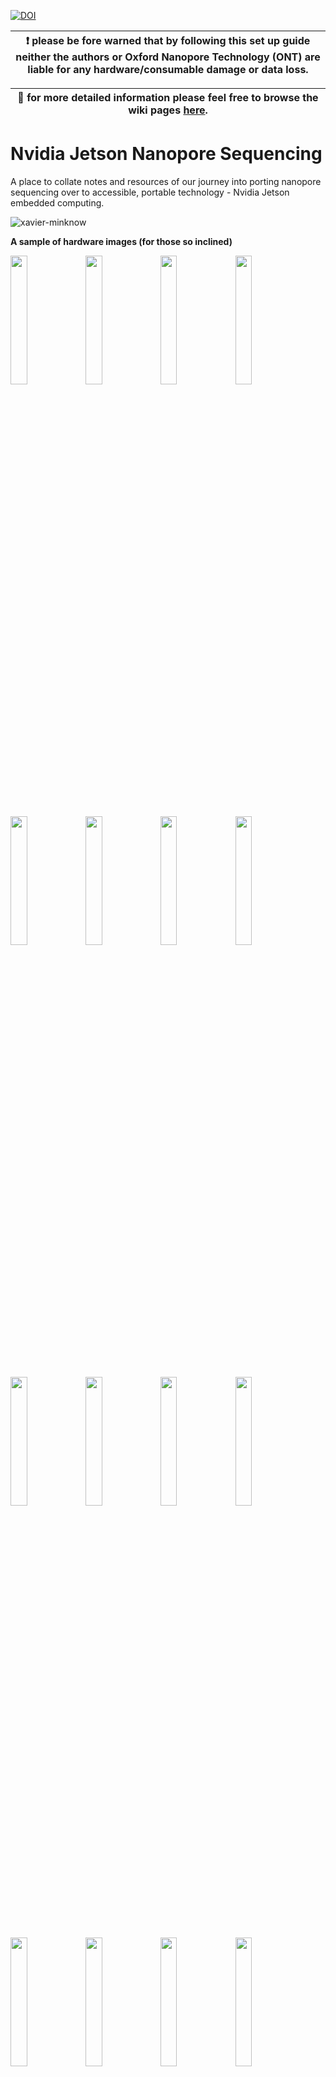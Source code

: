 [![DOI](https://zenodo.org/badge/DOI/10.5281/zenodo.4287657.svg)](https://doi.org/10.5281/zenodo.4287657)

|:exclamation: please be fore warned that by following this set up guide neither the authors or Oxford Nanopore Technology (ONT) are liable for any hardware/consumable damage or data loss.|
|-------------------|

|:memo: for more detailed information please feel free to browse the wiki pages [here](https://github.com/sirselim/jetson_nanopore_sequencing/wiki). |
|------------------------|

# Nvidia Jetson Nanopore Sequencing
A place to collate notes and resources of our journey into porting nanopore sequencing over to accessible, portable technology - Nvidia Jetson embedded computing.

![xavier-minknow](https://github.com/sirselim/jetson_nanopore_sequencing/raw/main/images/xavier-ont.gif)

**A sample of hardware images (for those so inclined)**

<img src="https://user-images.githubusercontent.com/5932864/97845231-372a2f00-1d51-11eb-8bd7-4a7f06ee536b.jpg" width="23%"></img> <img src="https://user-images.githubusercontent.com/5932864/97845245-3c877980-1d51-11eb-90ca-8653a6c57666.jpg" width="23%"></img> <img src="https://user-images.githubusercontent.com/5932864/97845252-3e513d00-1d51-11eb-8241-ac574b54d638.jpg" width="23%"></img> <img src="https://user-images.githubusercontent.com/5932864/97845262-427d5a80-1d51-11eb-8f88-3e7de6df67e3.jpg" width="23%"></img> <img src="https://user-images.githubusercontent.com/5932864/97845267-44471e00-1d51-11eb-8dfd-f47ce71f7877.jpg" width="23%"></img> <img src="https://user-images.githubusercontent.com/5932864/97845269-44dfb480-1d51-11eb-90c8-8677766dee0f.jpg" width="23%"></img> <img src="https://user-images.githubusercontent.com/5932864/97845279-47daa500-1d51-11eb-82f4-07ab69be756c.jpg" width="23%"></img> <img src="https://user-images.githubusercontent.com/5932864/97845284-490bd200-1d51-11eb-8b5f-65d13d374497.jpg" width="23%"></img> <img src="https://user-images.githubusercontent.com/5932864/97845286-49a46880-1d51-11eb-9700-8a222f86d76f.jpg" width="23%"></img> <img src="https://user-images.githubusercontent.com/5932864/97845292-4a3cff00-1d51-11eb-83f9-7237f89a3fe4.jpg" width="23%"></img> <img src="https://user-images.githubusercontent.com/5932864/97845304-4dd08600-1d51-11eb-9675-92ca6e52c620.jpg" width="23%"></img> <img src="https://user-images.githubusercontent.com/5932864/97845307-4f01b300-1d51-11eb-8176-5b7eda5012ed.jpg" width="23%"></img> <img src="https://user-images.githubusercontent.com/5932864/97845308-4f9a4980-1d51-11eb-9379-c0017ea7bef2.jpg" width="23%"></img> <img src="https://user-images.githubusercontent.com/5932864/97845312-5032e000-1d51-11eb-9959-c1763b33bebf.jpg" width="23%"></img> <img src="https://user-images.githubusercontent.com/5932864/97845318-51640d00-1d51-11eb-805f-9768047805df.jpg" width="23%"></img> <img src="https://user-images.githubusercontent.com/5932864/97845618-a869e200-1d51-11eb-91d6-885560bb1fc2.jpg" width="23%"></img> 

**...and some pictures of the final set up in action**

<img src="https://user-images.githubusercontent.com/5932864/97856233-e6223700-1d60-11eb-9e6b-efc2b4b454ff.png" width="30%"></img> <img src="https://user-images.githubusercontent.com/5932864/97855835-3baa1400-1d60-11eb-8c4b-d2c0e678537c.jpg" width="30%"></img> <img src="https://user-images.githubusercontent.com/5932864/97855887-52e90180-1d60-11eb-8bd2-c15c5683b219.jpg" width="30%"></img> <img src="https://user-images.githubusercontent.com/5932864/97856655-7496b880-1d61-11eb-85a5-e97d95c139e3.jpg" width="30%"></img> <img src="https://user-images.githubusercontent.com/5932864/97856727-909a5a00-1d61-11eb-9065-e739def23e16.png" width="30%"></img> <img src="https://user-images.githubusercontent.com/5932864/97855803-2fbe5200-1d60-11eb-8cd7-8bb1d6734e25.jpg" width="30%"></img> 

<img src="https://user-images.githubusercontent.com/5932864/102315158-8d3cf400-3fd8-11eb-8425-fa4e1511eed9.png" width="50%">

## What's this about?

**A little story**  
This project came about as a thought that I had whilst sitting in hospital waiting for test results from my son's lumbar puncture in late 2017. It ended up taking 48 hrs to return a negative result. At this stage I knew Nanopore sequencing was cheap and fast, and (back then) doable in hours. So why couldn't we easily get this sort of technology into hospitals? Why stop there, surely we could continue in the disruptive vein that ONT are paving and really democratise next-generation sequencing, providing it to the masses, think cheap 'off-the-shelf' parts that start to make this accessible to communities and developing countries. So that's what got the ball rolling, and it's been incredible seeing and meeting all the like-minded people on this journey to where we are now.

**Introducing the Nvidia Jetson embedded compute family**  
It wasn't until a year or so later that things really started to align. One factor was my increased involvement with nanopore data and realising the advantages of GPUs, the other was finding out about the Nvidia Jetson family. From Nvidia themselves:

> *"NVIDIA® Jetson™ systems provide the performance and power efficiency to run autonomous machines software, faster and with less power. Each is a complete System-on-Module (SOM), with CPU, GPU, PMIC, DRAM, and flash storage—saving development time and money. Jetson is also extensible. Just select the SOM that’s right for the application, and build the custom system around it to meet its specific needs."*  
> (source: [link](https://www.nvidia.com/en-us/autonomous-machines/embedded-systems/))

Knowing that these affordable but powerful (think Raspberry Pi on steroids) compute units were available, had Nvidia GPUs, and actually made up the 'heart' of the ONT MinIT (Jetson TX2), it was time to start exploring. There were a lot of bumps along the way (mainly due to the lack of ARM builds of various pieces of software), but long story short we are now at a point where MinKnow with live base calling works on the majority of the Jetson family. 

This has been greatly contribution to by numerous community members from around the globe, if you're interested in the in-depth development story told through gist comments check it out [here](https://gist.github.com/sirselim/2ebe2807112fae93809aa18f096dbb94) - be ready for a long read! (no pun intended...)

## Getting started

Chances are that if you are here you are interested in setting up your own Jetson-based system. If so please read on. First this to note is that **this is still very much under construction** and will be continually developing. I'm aiming to create a more robust website to support the project, but for now this README will suffice.

### Where it started (paving the way)

Please feel free to look over various notes and presentations that we've put together over the last 12-18 months that directly support the current 'product':

- \[**active community discussion**]: https://gist.github.com/sirselim/2ebe2807112fae93809aa18f096dbb94
- \[eResearch 2020 presentation]: https://sirselim.github.io/presentations/eResearch_2020/eResearch_presentation_livedemo_2020#1
- \[initial Xavier notes/unboxing/setup]: https://hackmd.io/@Miles/HkumH7sBH
- \[benchmarking guppy on various GPUs]: https://esr-nz.github.io/gpu_basecalling_testing/gpu_benchmarking.html

### Jetson Xavier AGX/NX specs

Here is a very quick overview of the 'compute' specs for each Xavier developer kit. Links to Nvidia provide much more detail.

#### Xavier AGX Dev Kit ([Nvidia link](https://developer.nvidia.com/embedded/jetson-agx-xavier-developer-kit))

* **GPU** 	NVIDIA Volta architecture with 512 NVIDIA CUDA® cores and 64 Tensor cores  
* **CPU** 	8-core ARM v8.2 64-bit CPU, 8MB L2 + 4MB L3  
* **Memory** 	16GB/32GB 256-Bit LPDDR4x | 137GB/s  
* **Storage** 	32GB eMMC 5.1 [also has m.2 NVMe slot of expanded SSD option]  
* **Size** 	105 mm x 105 mm x 65 mm  

#### Xavier NX Dev Kit ([Nvidia link](https://developer.nvidia.com/embedded/jetson-xavier-nx-devkit))

* **GPU** 	NVIDIA Volta architecture with 384 NVIDIA CUDA® cores and 48 Tensor cores  
* **CPU** 	6-core NVIDIA Carmel ARM®v8.2 64-bit CPU 6 MB L2 + 4 MB L3  
* **Memory** 	8 GB 128-bit LPDDR4x @ 51.2GB/s  
* **Storage** 	microSD (not included) [also has m.2 NVMe slot of expanded SSD option]  
* **Size** 	103 mm x 90.5 mm x 34.66 mm 

### Parts list (Hardware)

I've been asked about part's lists, what are we using, where do we get if from? So the below is an attempt to address this. If others have confirmed working hardware please feel free to make a PR/issue or similar.

**Note:** in the below I have highlighted which components are confirmed as working by our team.  
**Warning:** all prices are in New Zealand dollars unless otherwise stated. For us in New Zealand we need to import the Jetson boards, there are no local resellers.

#### **Main components**  
The components listed below act as a replacement for a desktop computer or laptop to run MinKnow and interface with the ONT MinION. The benefit of the Nvidia Jetson family of *'single board computers'* is in their price and performance. The key feature being the onboard GPU, which, on the Xavier models at least, is more than able to keep up with live base calling a MinION flow cell. They also act as nice little headless base call servers.

* **Nvidia Jetson Xavier NX / Xavier AGX** (confirmed working by external collaborators on Jetson TX2 as well, but this board is starting to show it's age, Xavier NX isn't much more expensive for a large overall upgrade)  
  * Jetson Xavier NX ([link](https://developer.nvidia.com/embedded/jetson-xavier-nx-devkit)) [***confirmed***]
  * Jetson Xavier AGX ([link](https://developer.nvidia.com/embedded/jetson-agx-xavier-developer-kit)) [***confirmed***]
  * Jetson TX2 ([link](https://developer.nvidia.com/embedded/jetson-tx2-developer-kit)) [***externally confirmed***]
* **NVMe solid state hard drive** (you can go cheaper here, but a high speed drive does provide a little performance boost)
  * Samsung 970 EVO Plus 1TB M.2 (2280), NVMe SSD ([link](https://www.pbtech.co.nz/product/HDDSAM971601/Samsung-970-EVO-Plus-1TB-M2-2280NVMe-SSD-RWMax-350)) [***confirmed***]
* **micro SD card** (needed for the Xavier NX, OS drive)
  * SanDisk 64GB Mobile Extreme Pro microSDXC ([link](https://www.pbtech.co.nz/product/MEMSDK3566/SanDisk-64GB-Mobile-Extreme-Pro-microSDXC-170MBS-r)) [***confirmed***]

#### **Portability components**  
Below is a list of what we are currently using to have a fully portable sequencing unit. This is ideally what you're wanting to add if you plan to take a MinION out into the field (from a compute perspective, wet-lab reagents and equipment are also required). There is obviously a wide range of components that can be mixed and matched here, but the below are confirmed compatible and working in our hands - see the above picture gallery for our set up.

* **touch screen**
  * generic (no name?) 7 inch LCD 1024x600 HDMI touchscreen ([link](https://www.jaycar.co.nz/1024x600-hdmi-7in-screen-with-usb-capacitive-touch/p/XC9026)) [***confirmed***]
* **power pack / battery**
  * RavPower 27000mAh 85W Power House Model: RP-PB055 ([link](https://www.ravpower.com/products/rp-pb055-27000mah-portable-charger)) [***confirmed***]
* **solar panel**
  * Choetech 80W Foldable & Portable Solar Panel Charger with DC and USB Type Ports ([link](https://www.mightygadgets.co.nz/collections/solar-charger-1/products/copy-of-solar-charger-24w-portable-solar-panel-charger-with-dual-usb-ports-by-choetech)) [***confirmed***]

### File description
A brief description of the included files in this repo. These are included to easy the initial installation and set up of the computing environment. To understand more please look at the `setup-guide.txt` file. This approach is currently confirmed working on both the Jetson Xavier NX and AGX systems, being replicated on multiple devices around the globe (New Zealand, Italy, Switzerland, USA).

**Available:**

* `setup-guide.txt`: a quick guide giving the basic steps to reproduce a running MinKnow environment on Jetson Xavier NX and AGX
* `nanoporetech.list`: ONT MinIT repository file to be placed in `/etc/apt/sources.list.d/`
* `ont-package-list-xavier.txt`: list of all ONT packages that need to be installed
* `minknow.service`: this is a systemd config file that correctly loads the minknow service as the root user
* `libs`: within this directory are precompiled versions of the `h5py` library. Most people will want to grab the python3.7 version, but the python2.7 version has been included as an option for 'legacy' versions of the MinKnow UI (now only possible if you have cached deb packages).

**Incoming (these files will be added eventually):**

* `user_conf`: a custom version of the user config file for MinKnow. This file contains the output path for data flow, this can be edited either in place (`/opt/ont/minknow/conf/`) or in this repo and then copied to the correct location.
* `app_conf`: a custom version of the app config file for MinKnow. This file contains the lots of configuration flags. The ones we're interested in mainly involve guppy basecalling parameters and paths to the binaries. This file can be edited either in place (`/opt/ont/minknow/conf/`) or in this repo and then copied to the correct location.

**Could be useful:**

* I'm looking into a script that might automate some of the above, i.e. take user input and perform the operations all at once to set up the likes of the conf files. Watch this space.

### notes and caveats

* if you are looking for the `h5py` library compiled on the Xavier AGX using ONT's various software stack please download the zipped file found in this repository. You can find instructions for setting up [here](https://gist.github.com/sirselim/2ebe2807112fae93809aa18f096dbb94#gistcomment-3481318).

* **WARNING:** the current set up revolves around us leveraging the ONT MinIT ARM-based repositories. This process will only provided updated software for as long as the MinIT is supported by ONT, and now that it is discontinued it might be on a clock. Hopefully the software stack for the MinION Mk1c could be made to work in a similar fashion (they appear to still contain a Jetson TX2 at their heart). It's also extremely likely that ONT will release a new product based on the Xavier line, which should hopefully mean that we can then leverage that development. In the mean time it is recommended to download a cache of the currently installed packages to be able to rebuild a working system in the event that something like the repository being taken down, or an update from ONT breaking our efforts. To do this you can use a command such as `cat ont-package-list-xavier.txt | xargs sudo apt-get download` within the cloned repository. This assumes that you have set up the ONT Ubuntu Xenial MinIT repository. We are not making these packages available as they belong to ONT and this would break license agreements.
  * note: to cache the `deb` files without access to an arm64 device (Jetson board) you can do the following on a Linux computer (**WARNING:** only do this if you feel comfortable changing system architecture settings, otherwise wait until you have an arm64 device):
```sh
# add the ont minit repos
sudo echo "deb http://mirror.oxfordnanoportal.com/apt xenial-stable-minit non-free" > /etc/apt/sources.list.d/nanoporetech.mini.list
# add arm64 as an arch to your system
sudo dpkg --add-architecture arm64
# update to ensure you have the latest repos
sudo apt update
# from within git repo run this
cat ont-package-list-xavier.txt | xargs sudo apt-get download
# once packages have downloaded remove arm64 arch
sudo dpkg --remove-architecture arm64
# comment out/remove the ont minit repos
sudo rm /etc/apt/sources.list.d/nanoporetech.minit.list
# update and ensure everything is OK
sudo apt update
```

## optimising Guppy Base Calling on Jetson Xavier NX

General formula:

`runners * chunks_per_runner * chunk_size < 100'000 * [max GPU memory in GB] * 2`

### Xavier NX

So the current settings I am running on the Xavier NX are:

* --gpu_runners_per_device = **4** (*1 default MinIT config*)
* --chunks_per_runner = **256** (_48 default MinIT config_)
* --chunk_size = **1000** (_1000 default MinIT config_)

`4 * 256 * 1000 ~= 100'000 * 8 * 2` which is `1'024'000 < 1'600'000`

this is leaving some overhead for the likes of the OS and MinKnow.

Running with the default settings (as above) took **~5.3 mins** on a test data set. Running with the selected settings reduced this down to **~2.7 mins**.

Increasing the `chunks_per_runner` led to the largest gains in speed.

### Xavier AGX

The current 'optimal' settings I am running on the Xavier AGX are:

* --num_callers (num basecallers) = **2**
* --gpu_runners_per_device = **3** (*1 default MinIT config*)
* --chunks_per_runner = **1024** (_48 default MinIT config_)
* --chunk_size = **1000** (_1000 default MinIT config_)

`3 * 1024 * 1000 ~= 100'000 * 16 * 2` which is `3'072'000 < 3'200'000`

This is giving me a base calling rate of **~9.43x10<sup>6</sup> samples/s**.

## testing Readfish

Readfish is a software tool for selective sequencing (based on the read until API), more details [here](https://github.com/LooseLab/readfish/tree/dev).

```sh
# ensure you have a version of python3.7 with require dev libs
sudo apt install python3.7 python3.7-dev python3.7-venv
# Make a virtual environment
python3.7 -m venv readfish
. envs/readfish/bin/activate
pip install --upgrade pip
# install required packages/wheels/libs
pip install wheel
pip install Downloads/xavier_minit_build/ont_pyguppy_client_lib-4.0.15-cp37-cp37m-linux_aarch64.whl
pip install git+https://github.com/nanoporetech/read_until_api@v3.0.0
pip install git+https://github.com/LooseLab/readfish@dev
# check readfish is installed
readfish --version
```
Building minimap2 for arm:
```sh
git clone https://github.com/lh3/minimap2.git
cd minimap2
make arm_neon=1 aarch64=1
```

## MinKnow / Guppy compatibility

It's a rather unspoken topic, but the issues that arise between ONT software versions are rather 'fun' to deal with. The below table is a start at documenting the known versions of MinKnow, Kingfisher UI and Guppy that play nicely together on the Jetson Xavier.

| MinION Release        |  MinKnow Core version | GUI version           | Guppy version working  |
|:---------------------:|:---------------------:|-----------------------|------------------------|
| 18.12.4               | 3.1.8                 | 3.0.13                | 1.8.7                  |
| 18.12.6               | 3.1.13                | 3.0.13                | 1.8.7                  |
| 18.12.9               | 3.1.19                | 3.0.16                | 1.8.10                 |
| 19.05.0               | 3.3.2                 | 3.3.16                | 3.0.3                  |
| 19.06.7               | 3.4.5                 | 3.4.12                | 3.0.4                  | 
| 19.06.8               | 3.4.8                 | 3.4.15                | 3.0.7                  |
| 19.10.1               | 3.5.5                 | 3.5.10                | 3.2.6                  |
| 19.12.2               | 3.6.0                 | 3.6.14                | 3.2.8                  | 
| 19.12.5               | 3.6.5                 | 3.6.16                | 3.2.10                 |
| 20.06.4               | 4.0.4                 | 3.5.10                | 4.0.9                  |
| 20.06.5               | 4.0.5                 | 4.0.21                | 4.0.9                  |
| 20.06.17              | 4.0.5                 | 4.0.21                | 4.0.11, 4.0.14, 4.0.15 |
| 20.10.3               | 4.1.2                 | 4.1.22                | 4.2.2, 4.2.3           |
| 21.02.1               | 4.2.5                 | 4.2.8                 | 4.3.4                  |

* for earlier releases and a lot more information see [here](https://community.nanoporetech.com/downloads/minion_release/release_notes).
